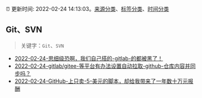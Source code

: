 :alarm_clock: 更新时间: 2022-02-24 14:13:03。[来源分类](../README.md)、[标签分类](../TAGS.md)、[时间分类](../TIMELINE.md)

## Git、SVN


> 关键字：`Git`、`SVN`



- [2022-02-24-思细级恐啊，我们自己搭的-gitlab-的都被黑了！](https://www.v2ex.com/t/836253) 
- [2022-02-24-gitlab/gitee-等平台有办法设置自动拉取-github-仓库内容并同步吗？](https://www.v2ex.com/t/836237) 
- [2022-02-24-GitHub-上只卖-5-美元的脚本，却给我带来了一年数十万元报酬](https://toutiao.io/k/l44ffjj) 